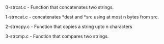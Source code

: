 0-strcat.c - Function that concatenates two strings.

1-strncat.c - concatenates *dest and *src using at most
	      n bytes from src.

2-strncpy.c - Function that copies a string upto n characters

3-strcmp.c - Function that compares two strings.
